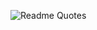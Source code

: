 
![Readme Quotes](https://quotes-github-readme.vercel.app/api?type=vertical&border=true&theme=dark&quote=Wassup%20peeps&author=Lindsay%20Kerr,%202024)
<!--
**chixbv/chixbv** is a ✨ _special_ ✨ repository because its `README.md` (this file) appears on your GitHub profile.

Here are some ideas to get you started:

- 🔭 I’m currently working on ...
- 🌱 I’m currently learning ...
- 👯 I’m looking to collaborate on ...
- 🤔 I’m looking for help with ...
- 💬 Ask me about ...
- 📫 How to reach me: ...
- 😄 Pronouns: ...
- ⚡ Fun fact: ...
-->
